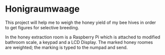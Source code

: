 # Honigraumwaage
This project will help me to weigh the honey yield of my bee hives in order to get figures for selective breeding.

In the honey extraction room is a Raspberry Pi which is attached to modified bathroom scale, a keypad and a LCD Display.
The marked honey roomes are weighted; the marking is typed to the numpad and send.
